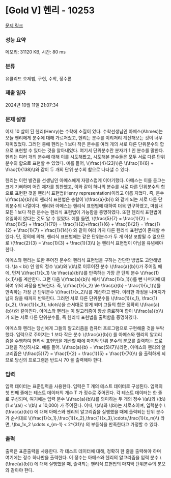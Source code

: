 # [Gold V] 헨리 - 10253 

[문제 링크](https://www.acmicpc.net/problem/10253) 

### 성능 요약

메모리: 31120 KB, 시간: 80 ms

### 분류

유클리드 호제법, 구현, 수학, 정수론

### 제출 일자

2024년 10월 11일 21:07:34

### 문제 설명

<p>이제 10 살이 된 헨리(Henry)는 수학에 소질이 있다. 수학선생님인 아메스(Ahmes)는 오늘 헨리에게 분수에 대해 가르쳐줬고, 헨리는 분수를 이리저리 계산해보는 것이 너무 재미있었다. 그러던 중에 헨리는 1 보다 작은 분수를 여러 개의 서로 다른 단위분수의 합으로 표현할 수 있다는 것을 알아내었다. 여기서 단위분수란 분자가 1 인 분수를 말한다. 헨리는 여러 개의 분수에 대해 이를 시도해봤고, 시도해본 분수들은 모두 서로 다른 단위분수의 합으로 표현할 수 있었다. 예를 들어, \(\frac{4}{23}\)은 \(\frac{1}{6} + \frac{1}{138}\)와 같이 두 개의 단위 분수의 합으로 나타낼 수 있다. </p>

<p>헨리는 이런 발견을 선생님인 아메스에게 자랑스럽게 이야기했다. 아메스는 이를 듣고는 크게 기뻐하며 어린 제자를 칭찬했고, 이와 같이 하나의 분수를 서로 다른 단위분수의 합으로 표현한 것을 헨리식 표현법(Henry representation)이라고 이름 지었다. 즉, 분수 \(\frac{a}{b}\)의 헨리식 표현법은 총합이 \(\frac{a}{b}\) 와 같게 되는 서로 다른 단위분수의 나열이다. 헨리와 아메스는 헨리식 표현법에 대하여 더욱 연구하였고, 마침내 모든 1 보다 작은 분수는 헨리식 표현법이 가능함을 증명하였다. 또한 헨리식 표현법이 유일하지 않다는 것도 알 수 있었다. 예를 들면, \(\frac{5}{7} = \frac{1}{2} + \frac{1}{5} + \frac{1}{70} = \frac{1}{2}+\frac{1}{6} + \frac{1}{21} = \frac{1}{2} + \frac{1}{7} + \frac{1}{14}\) 와 같이 여러 가지 다른 헨리식 표현법이 존재할 수 있다. 단, 정의에 의해, 헨리식 표현법에는 같은 단위분수가 두 개 이상 포함될 수 없으므로 \(\frac{2}{3} = \frac{1}{3} + \frac{1}{3}\) 는 헨리식 표현법이 아님을 유념해야 한다.</p>

<p>아메스와 헨리는 또한 주어진 분수의 헨리식 표현법을 구하는 간단한 방법도 고안해냈다. \(a < b\) 인 양의 정수 \(a\)와 \(b\)로 이루어진 분수 \(\frac{a}{b}\)가 주어질 때에, 먼저 \(\frac{1}{x_1} \le \frac{a}{b}\)를 만족하는 가장 큰 단위 분수 \(\frac{1}{x_1}\)를 계산한다. 그런 다음 \(\frac{a}{b}\) 에서 \(\frac{1}{x_1}\)를 뺀 나머지에 대하여 위의 과정을 반복한다. 즉, \(\frac{1}{x_2} \le \frac{a}{b} - \frac{1}{x_1}\)를 만족하는 가장 큰 단위분수 \(\frac{1}{x_2}\)를 계산하고 뺀다. 이러한 과정을 나머지가 남지 않을 때까지 반복한다. 그러면 서로 다른 단위분수들 \(\frac{1}{x_1}, \frac{1}{x_2}, \frac{1}{x_3}, \dots\)을 순서대로 얻게 되며 그들의 합은 정확히 \(\frac{a}{b}\)와 같아진다. 아메스와 헨리는 이 알고리즘이 항상 종료하며 합이 \(\frac{a}{b}\)가 되는 서로 다른 단위분수들, 즉 헨리식 표현법을 출력함을 증명하였다.</p>

<p>아메스와 헨리는 당신에게 그들의 알고리즘을 컴퓨터 프로그램으로 구현해줄 것을 부탁했다. 입력으로 주어지는 1 보다 작은 분수 \(\frac{a}{b}\) 를 아메스와 헨리의 알고리즘을 수행하여 헨리식 표현법을 계산할 때에 마지막 단위 분수의 분모를 출력하는 프로그램을 작성하시오. 예를 들어. \(\frac{a}{b} = \frac{5}{7}\)라면, 아메스와 헨리의 알고리즘은 \(\frac{5}{7} = \frac{1}{2} + \frac{1}{5} + \frac{1}{70}\) 을 출력하게 되므로 당신의 프로그램은 반드시 70 을 출력해야 한다.</p>

### 입력 

 <p>입력 데이터는 표준입력을 사용한다. 입력은 T 개의 테스트 데이터로 구성된다. 입력의 첫 번째 줄에는 테스트 데이터의 개수 T 가 정수로 주어진다. 각 테스트 데이터는 한 줄로 구성되며, 여기에는 입력 분수 \(\frac{a}{b}\)를 의미하는 두 개의 정수 \(a\)와 \(b\) (1 ≤ \(a\) < \(b\) ≤ 10,000) 가 주어진다. 이때, \(a\)와 \(b\)는 서로소이며, 입력분수 \(\frac{a}{b}\) 에 대해 아메스와 헨리의 알고리즘을 실행했을 때에 출력되는 단위 분수가 순서대로 \(\frac{1}{x_1},\frac{1}{x_2},\frac{1}{x_3},\cdots,\frac{1}{x_m}\) 라면, \(bx_1x_2 \cdots x_{m-1} < 2^{31}\) 의 부등식을 만족한다고 가정할 수 있다.</p>

### 출력 

 <p>출력은 표준출력을 사용한다. 각 테스트 데이터에 대해, 정확히 한 줄을 출력해야 하며 여기에는 정수 하나만을 출력한다. 이 정수는 아메스와 헨리의 알고리즘을 입력 분수 \(\frac{a}{b}\) 에 대해 실행했을 때, 출력되는 헨리식 표현법의 마지막 단위분수의 분모와 같아야 한다. </p>

